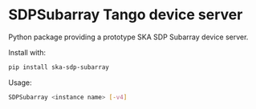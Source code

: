 # SDPSubarray Tango device server

Python package providing a prototype SKA SDP Subarray device server.

Install with:

```bash
pip install ska-sdp-subarray
```

Usage:

```bash
SDPSubarray <instance name> [-v4]
```
